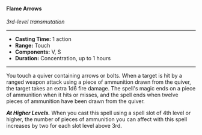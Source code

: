 #### Flame Arrows
*3rd-level transmutation*
___
- **Casting Time:** 1 action
- **Range:** Touch
- **Components:** V, S
- **Duration:** Concentration, up to 1 hours
___
You touch a quiver containing arrows or bolts. When a target is hit by a ranged weapon attack using a piece of ammunition drawn from the quiver, the target takes an extra 1d6 fire damage. The spell's magic ends on a piece of ammunition when it hits or misses, and the spell ends when twelve pieces of ammunition have been drawn from the quiver.

***At Higher Levels.*** When you cast this spell using a spell slot of 4th level or higher, the number of pieces of ammunition you can affect with this spell increases by two for each slot level above 3rd.